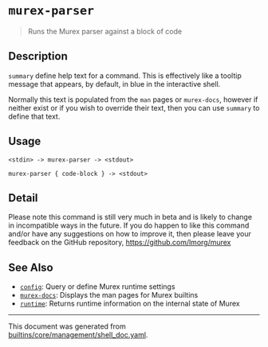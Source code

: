 # `murex-parser` 

> Runs the Murex parser against a block of code 

## Description

`summary` define help text for a command. This is effectively like a tooltip
message that appears, by default, in blue in the interactive shell.

Normally this text is populated from the `man` pages or `murex-docs`, however
if neither exist or if you wish to override their text, then you can use
`summary` to define that text.

## Usage

```
<stdin> -> murex-parser -> <stdout>

murex-parser { code-block } -> <stdout>
```

## Detail

Please note this command is still very much in beta and is likely to change in incompatible ways in the future. If you do happen to like this command and/or have any suggestions on how to improve it, then please leave your feedback on the GitHub repository, https://github.com/lmorg/murex

## See Also

* [`config`](../commands/config.md):
  Query or define Murex runtime settings
* [`murex-docs`](../commands/murex-docs.md):
  Displays the man pages for Murex builtins
* [`runtime`](../commands/runtime.md):
  Returns runtime information on the internal state of Murex

<hr/>

This document was generated from [builtins/core/management/shell_doc.yaml](https://github.com/lmorg/murex/blob/master/builtins/core/management/shell_doc.yaml).